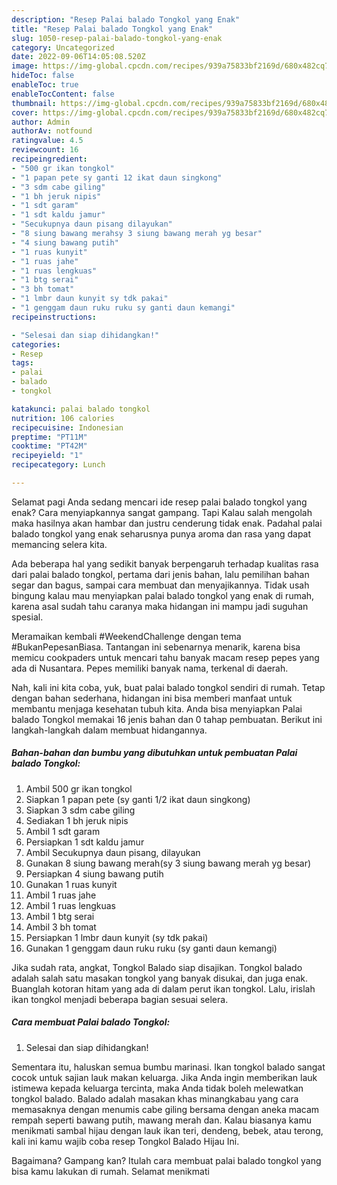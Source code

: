 ```yaml
---
description: "Resep Palai balado Tongkol yang Enak"
title: "Resep Palai balado Tongkol yang Enak"
slug: 1050-resep-palai-balado-tongkol-yang-enak
category: Uncategorized
date: 2022-09-06T14:05:08.520Z
image: https://img-global.cpcdn.com/recipes/939a75833bf2169d/680x482cq70/palai-balado-tongkol-foto-resep-utama.jpg
hideToc: false
enableToc: true
enableTocContent: false
thumbnail: https://img-global.cpcdn.com/recipes/939a75833bf2169d/680x482cq70/palai-balado-tongkol-foto-resep-utama.jpg
cover: https://img-global.cpcdn.com/recipes/939a75833bf2169d/680x482cq70/palai-balado-tongkol-foto-resep-utama.jpg
author: Admin
authorAv: notfound
ratingvalue: 4.5
reviewcount: 16
recipeingredient:
- "500 gr ikan tongkol"
- "1 papan pete sy ganti 12 ikat daun singkong"
- "3 sdm cabe giling"
- "1 bh jeruk nipis"
- "1 sdt garam"
- "1 sdt kaldu jamur"
- "Secukupnya daun pisang dilayukan"
- "8 siung bawang merahsy 3 siung bawang merah yg besar"
- "4 siung bawang putih"
- "1 ruas kunyit"
- "1 ruas jahe"
- "1 ruas lengkuas"
- "1 btg serai"
- "3 bh tomat"
- "1 lmbr daun kunyit sy tdk pakai"
- "1 genggam daun ruku ruku sy ganti daun kemangi"
recipeinstructions:

- "Selesai dan siap dihidangkan!"
categories:
- Resep
tags:
- palai
- balado
- tongkol

katakunci: palai balado tongkol 
nutrition: 106 calories
recipecuisine: Indonesian
preptime: "PT11M"
cooktime: "PT42M"
recipeyield: "1"
recipecategory: Lunch

---
```



Selamat pagi Anda sedang mencari ide resep palai balado tongkol yang enak? Cara menyiapkannya sangat gampang. Tapi Kalau salah mengolah maka hasilnya akan hambar dan justru cenderung tidak enak. Padahal palai balado tongkol yang enak seharusnya punya aroma dan rasa yang dapat memancing selera kita.


Ada beberapa hal yang sedikit banyak berpengaruh terhadap kualitas rasa dari palai balado tongkol, pertama dari jenis bahan, lalu pemilihan bahan segar dan bagus, sampai cara membuat dan menyajikannya. Tidak usah bingung kalau mau menyiapkan palai balado tongkol yang enak di rumah, karena asal sudah tahu caranya maka hidangan ini mampu jadi suguhan spesial.

Meramaikan kembali #WeekendChallenge dengan tema #BukanPepesanBiasa. Tantangan ini sebenarnya menarik, karena bisa memicu cookpaders untuk mencari tahu banyak macam resep pepes yang ada di Nusantara. Pepes memiliki banyak nama, terkenal di daerah.


Nah, kali ini kita coba, yuk, buat palai balado tongkol sendiri di rumah. Tetap dengan bahan sederhana, hidangan ini bisa memberi manfaat untuk membantu menjaga kesehatan tubuh kita. Anda bisa menyiapkan Palai balado Tongkol memakai 16 jenis bahan dan 0 tahap pembuatan. Berikut ini langkah-langkah dalam membuat hidangannya.

<!--inarticleads1-->

##### Bahan-bahan dan bumbu yang dibutuhkan untuk pembuatan Palai balado Tongkol:

1. Ambil 500 gr ikan tongkol
1. Siapkan 1 papan pete (sy ganti 1/2 ikat daun singkong)
1. Siapkan 3 sdm cabe giling
1. Sediakan 1 bh jeruk nipis
1. Ambil 1 sdt garam
1. Persiapkan 1 sdt kaldu jamur
1. Ambil Secukupnya daun pisang, dilayukan
1. Gunakan 8 siung bawang merah(sy 3 siung bawang merah yg besar)
1. Persiapkan 4 siung bawang putih
1. Gunakan 1 ruas kunyit
1. Ambil 1 ruas jahe
1. Ambil 1 ruas lengkuas
1. Ambil 1 btg serai
1. Ambil 3 bh tomat
1. Persiapkan 1 lmbr daun kunyit (sy tdk pakai)
1. Gunakan 1 genggam daun ruku ruku (sy ganti daun kemangi)


Jika sudah rata, angkat, Tongkol Balado siap disajikan. Tongkol balado adalah salah satu masakan tongkol yang banyak disukai, dan juga enak. Buanglah kotoran hitam yang ada di dalam perut ikan tongkol. Lalu, irislah ikan tongkol menjadi beberapa bagian sesuai selera. 

<!--inarticleads2-->

##### Cara membuat Palai balado Tongkol:


1. Selesai dan siap dihidangkan!

Sementara itu, haluskan semua bumbu marinasi. Ikan tongkol balado sangat cocok untuk sajian lauk makan keluarga. Jika Anda ingin memberikan lauk istimewa kepada keluarga tercinta, maka Anda tidak boleh melewatkan tongkol balado. Balado adalah masakan khas minangkabau yang cara memasaknya dengan menumis cabe giling bersama dengan aneka macam rempah seperti bawang putih, mawang merah dan. Kalau biasanya kamu menikmati sambal hijau dengan lauk ikan teri, dendeng, bebek, atau terong, kali ini kamu wajib coba resep Tongkol Balado Hijau Ini. 

Bagaimana? Gampang kan? Itulah cara membuat palai balado tongkol yang bisa kamu lakukan di rumah. Selamat menikmati
